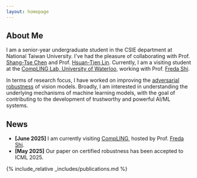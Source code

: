 ```yaml
---
layout: homepage
---
```


## About Me

I am a senior-year undergraduate student in the CSIE department at National Taiwan University.
I've had the pleasure of collaborating with Prof. [Shang-Tse Chen](https://www.csie.ntu.edu.tw/~stchen/) and Prof. [Hsuan-Tien Lin](https://www.csie.ntu.edu.tw/~htlin/).
Currently, I am a visiting student at the [CompLING Lab, University of Waterloo](https://compling-wat.com/),
working with Prof. [Freda Shi](https://cs.uwaterloo.ca/~fhs/).

In terms of research focus, I have worked on improving the [adversarial robustness](https://nicholas.carlini.com/writing/2019/all-adversarial-example-papers.html) of vision models.
Broadly, I am interested in understanding the underlying mechanisms of machine learning models, with the goal of contributing to the development of trustworthy and powerful AI/ML systems.

<!-- ## Research Interests

- **Computer Vision:** 
- **Machine Learning:** -->

## News

- **[June 2025]** I am currently visiting
 [CompLING](https://compling-wat.com/), hosted by Prof. [Freda Shi](https://cs.uwaterloo.ca/~fhs/).
- **[May 2025]** Our paper on certified robustness has been accepted to ICML 2025.


{% include_relative _includes/publications.md %}

<!-- {% include_relative _includes/services.md %} -->

